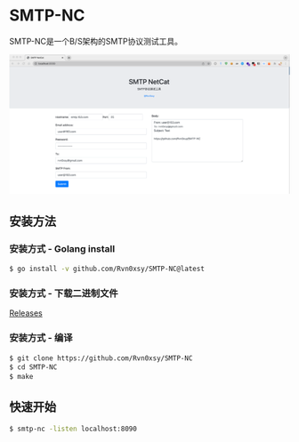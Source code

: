 # SMTP-NC

SMTP-NC是一个B/S架构的SMTP协议测试工具。

![page](./images/img.png)

## 安装方法

### 安装方式 - Golang install

```bash
$ go install -v github.com/Rvn0xsy/SMTP-NC@latest
```

### 安装方式 - 下载二进制文件

[Releases](https://github.com/Rvn0xsy/SMTP-NC/releases)

### 安装方式 - 编译

```bash
$ git clone https://github.com/Rvn0xsy/SMTP-NC
$ cd SMTP-NC
$ make
```

## 快速开始

```bash
$ smtp-nc -listen localhost:8090
```


